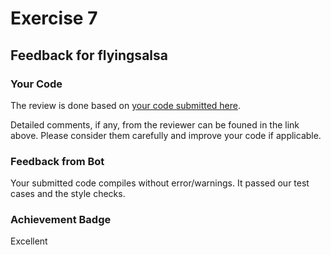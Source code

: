 # Exercise 7
## Feedback for flyingsalsa
### Your Code
The review is done based on [your code submitted here](https://www.github.com/nus-cs2030s-2324-s2/ex7-flyingsalsa/commit/59eaa0b03a27f90ec73e1dca9494b192d62c5f48).

Detailed comments, if any, from the reviewer can be founed in the link above.  Please consider them carefully and improve your code if applicable.

### Feedback from Bot
Your submitted code compiles without error/warnings.  It passed our test cases and the style checks.


### Achievement Badge

Excellent

